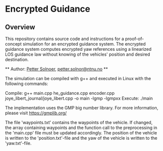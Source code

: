 # Encrypted Guidance

## Overview

This repository contains source code and instructions for a proof-of-concept simulation for an encrypted guidance system. The encrypted guidance system computes encrypted yaw references using a linearized LOS guidance law without knowing of the vehicles' position and desired destination.

** Author: [Petter Solnoer](https://www.ntnu.no/ansatte/petter.solnor), petter.solnor@ntnu.no **

The simulation can be compiled with g++ and executed in Linux with the following commands:

Compile: g++ main.cpp he\_guidance.cpp encoder.cpp joye\_libert\_journal/joye\_libert.cpp -o main -lgmp -lgmpxx
Execute: ./main

The implementation uses the GMP big number library. For more information, please visit https://gmplib.org/


The file 'waypoints.txt' contains the waypoints of the vehicle. If changed, the array containing waypoints and the function call to the preprocessing in the 'main.cpp' file must be updated accordingly. The position of the vehicle is written to the 'position.txt'-file and the yaw of the vehicle is written to the 'yaw.txt'-file.

